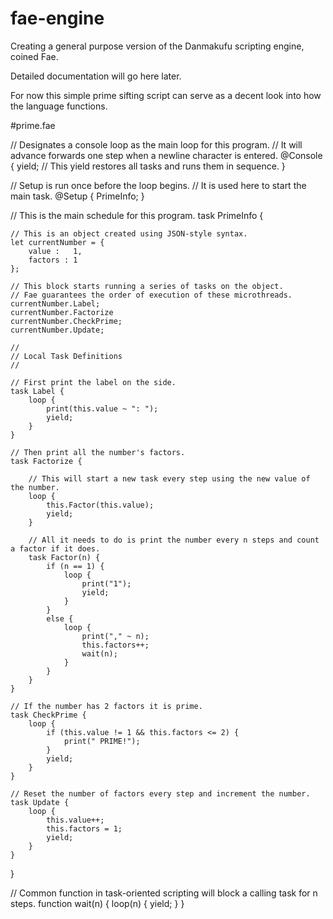 # fae-engine
Creating a general purpose version of the Danmakufu scripting engine, coined Fae.

Detailed documentation will go here later.

For now this simple prime sifting script can serve as a decent look into how the language functions.

#prime.fae

// Designates a console loop as the main loop for this program.
// It will advance forwards one step when a newline character is entered.
@Console {
    yield; // This yield restores all tasks and runs them in sequence.
}

// Setup is run once before the loop begins.
// It is used here to start the main task.
@Setup {
    PrimeInfo;
}

// This is the main schedule for this program.
task PrimeInfo {

    // This is an object created using JSON-style syntax.
    let currentNumber = {
        value :   1,
        factors : 1
    };
    
    // This block starts running a series of tasks on the object.
    // Fae guarantees the order of execution of these microthreads.
    currentNumber.Label;
    currentNumber.Factorize
    currentNumber.CheckPrime;
    currentNumber.Update;

    //
    // Local Task Definitions
    //
    
    // First print the label on the side.
    task Label {
        loop {
            print(this.value ~ ": ");
            yield;
        }
    }

    // Then print all the number's factors.
    task Factorize {

        // This will start a new task every step using the new value of the number.
        loop {
            this.Factor(this.value);
            yield;
        }
        
        // All it needs to do is print the number every n steps and count a factor if it does.
        task Factor(n) {
            if (n == 1) {
                loop {
                    print("1");
                    yield;
                }
            }
            else {
                loop {
                    print("," ~ n);
                    this.factors++;
                    wait(n);
                }
            }
        }
    }

    // If the number has 2 factors it is prime.
    task CheckPrime {
        loop {
            if (this.value != 1 && this.factors <= 2) {
                print(" PRIME!");
            }
            yield;
        }
    }

    // Reset the number of factors every step and increment the number.
    task Update {
        loop {
            this.value++;
            this.factors = 1;
            yield;
        }
    }
}

// Common function in task-oriented scripting will block a calling task for n steps.
function wait(n) {
    loop(n) { yield; }
}